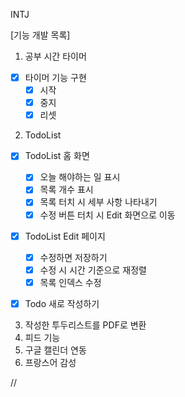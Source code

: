 INTJ

[기능 개발 목록]

1. 공부 시간 타이머

- [x] 타이머 기능 구현
  - [x] 시작
  - [x] 중지
  - [x] 리셋

2. TodoList

- [x] TodoList 홈 화면

  - [x] 오늘 해야하는 일 표시
  - [x] 목록 개수 표시
  - [x] 목록 터치 시 세부 사항 나타내기
  - [x] 수정 버튼 터치 시 Edit 화면으로 이동

- [x] TodoList Edit 페이지

  - [x] 수정하면 저장하기
  - [x] 수정 시 시간 기준으로 재정렬
  - [x] 목록 인덱스 수정

- [x] Todo 새로 작성하기

3. 작성한 투두리스트를 PDF로 변환
4. 피드 기능
5. 구글 캘린더 연동
6. 프랑스어 감성 

//
